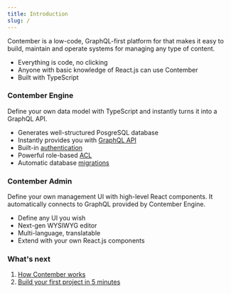 ```yaml
---
title: Introduction
slug: /
---
```


Contember is a low-code, GraphQL-first platform for that makes it easy to build, maintain and operate systems for managing any type of content.

- Everything is code, no clicking
- Anyone with basic knowledge of React.js can use Contember
- Built with TypeScript

### Contember Engine

Define your own data model with TypeScript and instantly turns it into a GraphQL API.

- Generates well-structured PosgreSQL database
- Instantly provides you with [GraphQL API](/content/overview.md)
- Built-in [authentication](/tenant/overview.md)
- Powerful role-based [ACL](/schema/acl.md)
- Automatic database [migrations](/schema/migrations.md)

### Contember Admin

Define your own management UI with high-level React components. It automatically connects to GraphQL provided by Contember Engine.

- Define any UI you wish
- Next-gen WYSIWYG editor
- Multi-language, translatable
- Extend with your own React.js components

### What's next

1. [How Contember works](/intro/how-it-works.md)
2. [Build your first project in 5 minutes](/intro/quickstart.mdx)
